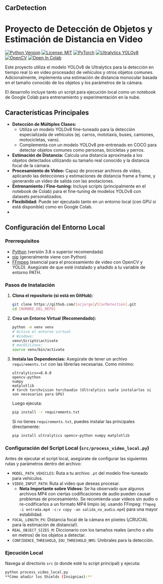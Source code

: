 ## CarDetection
# Proyecto de Detección de Objetos y Estimación de Distancia en Video

[![Python Version](https://img.shields.io/badge/python-3.8+-blue.svg)](https://www.python.org/) 
[![License: MIT](https://img.shields.io/badge/license-MIT-green.svg)](https://opensource.org/licenses/MIT) 
[![PyTorch](https://img.shields.io/badge/pytorch-%20-violet.svg)](https://pytorch.org/) 
[![Ultralytics YOLOv8](https://img.shields.io/badge/Ultralytics-YOLOv8-4a0072?logo=ultralytics&logoColor=white)](https://docs.ultralytics.com/)
[![OpenCV](https://img.shields.io/badge/OpenCV-blue?logo=opencv)](https://opencv.org/)
[![Open In Colab](https://colab.research.google.com/assets/colab-badge.svg)](https://colab.research.google.com/) 

Este proyecto utiliza el modelo YOLOv8 de Ultralytics para la detección en tiempo real (o en video procesado) de vehículos y otros objetos comunes. Adicionalmente, implementa una estimación de distancia monocular basada en el tamaño conocido de los objetos y los parámetros de la cámara.

El desarrollo incluye tanto un script para ejecución local como un notebook de Google Colab para entrenamiento y experimentación en la nube.

## Características Principales

*   **Detección de Múltiples Clases:**
    *   Utiliza un modelo YOLOv8 fine-tuneado para la detección especializada de vehículos (ej. carros, mototaxis, buses, camiones, motocicletas, vans).
    *   Complementa con un modelo YOLOv8 pre-entrenado en COCO para detectar objetos comunes como personas, bicicletas y perros.
*   **Estimación de Distancia:** Calcula una distancia aproximada a los objetos detectados utilizando su tamaño real conocido y la distancia focal de la cámara.
*   **Procesamiento de Video:** Capaz de procesar archivos de video, aplicando las detecciones y estimaciones de distancia frame a frame, y generando un video de salida con las anotaciones.
*   **Entrenamiento / Fine-tuning:** Incluye scripts (principalmente en el notebook de Colab) para el fine-tuning de modelos YOLOv8 con datasets personalizados.
*   **Flexibilidad:** Puede ser ejecutado tanto en un entorno local (con GPU si está disponible) como en Google Colab.
*   

## Configuración del Entorno Local

### Prerrequisitos

*   [Python](https://www.python.org/downloads/) (versión 3.8 o superior recomendada)
*   [pip](https://pip.pypa.io/en/stable/installation/) (generalmente viene con Python)
*   [FFmpeg](https://ffmpeg.org/download.html) (esencial para el procesamiento de video con OpenCV y YOLO). Asegúrate de que esté instalado y añadido a tu variable de entorno PATH.
 
### Pasos de Instalación

1.  **Clona el repositorio (si está en GitHub):**
    ```bash
    git clone https://github.com/[ocjorge]/[CarDetection].git
    cd [NOMBRE_DEL_REPO]
    ```

2.  **Crea un Entorno Virtual (Recomendado):**
    ```bash
    python -m venv venv
    # Activa el entorno virtual
    # Windows:
    venv\Scripts\activate
    # macOS/Linux:
    source venv/bin/activate
    ```

3.  **Instala las Dependencias:**
    Asegúrate de tener un archivo `requirements.txt` con las librerías necesarias. Como mínimo:
    ```
    ultralytics>=8.0.0
    opencv-python
    numpy
    matplotlib
    # torch torchvision torchaudio (Ultralytics suele instalarlos si son necesarios para GPU)
    ```
    Luego ejecuta:
    ```bash
    pip install -r requirements.txt
    ```
    Si no tienes `requirements.txt`, puedes instalar las principales directamente:
    ```bash
    pip install ultralytics opencv-python numpy matplotlib
    ```

### Configuración del Script Local (`src/process_video_local.py`)

Antes de ejecutar el script local, asegúrate de configurar las siguientes rutas y parámetros dentro del archivo:

*   `MODEL_PATH_VEHICLES`: Ruta a tu archivo `.pt` del modelo fine-tuneado para vehículos.
*   `VIDEO_INPUT_PATH`: Ruta al video que deseas procesar.
    *   **Nota Importante sobre Videos:** Se ha observado que algunos archivos MP4 con ciertas codificaciones de audio pueden causar problemas de procesamiento. Se recomienda usar videos sin audio o re-codificarlos a un formato MP4 limpio (ej. usando FFmpeg: `ffmpeg -i entrada.mp4 -c:v copy -an salida_no_audio.mp4`) para una mayor estabilidad.
*   `FOCAL_LENGTH_PX`: Distancia focal de la cámara en píxeles (¡CRUCIAL para la estimación de distancia!).
*   `REAL_OBJECT_SIZES_M`: Diccionario con los tamaños reales (ancho o alto en metros) de los objetos a detectar.
*   `CONFIDENCE_THRESHOLD`, `IOU_THRESHOLD_NMS`: Umbrales para la detección.

### Ejecución Local

Navega al directorio `src` (o donde esté tu script principal) y ejecuta:
```bash
python process_video_local.py
**Cómo añadir los Shields (Insignias):**

